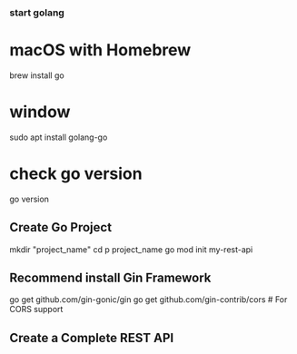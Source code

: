 
### start golang
# macOS with Homebrew
brew install go

# window
sudo apt install golang-go


# check go version
go version



## Create Go Project
mkdir "project_name"
cd p project_name
go mod init my-rest-api

## Recommend install Gin Framework

go get github.com/gin-gonic/gin
go get github.com/gin-contrib/cors  # For CORS support

## Create a Complete REST API
